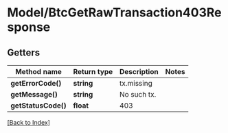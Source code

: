 # Model/BtcGetRawTransaction403Response

## Getters

Method name | Return type | Description | Notes
------------ | ------------- | ------------- | -------------
**getErrorCode()** | **string** | tx.missing |
**getMessage()** | **string** | No such tx. |
**getStatusCode()** | **float** | 403 |

[[Back to Index]](../index.md)

